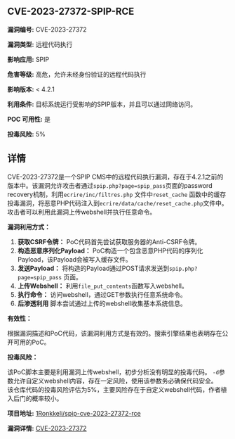 ## CVE-2023-27372-SPIP-RCE

**漏洞编号:** CVE-2023-27372

**漏洞类型:** 远程代码执行

**影响应用:** SPIP

**危害等级:** 高危，允许未经身份验证的远程代码执行

**影响版本:** < 4.2.1

**利用条件:** 目标系统运行受影响的SPIP版本，并且可以通过网络访问。

**POC 可用性:** 是

**投毒风险:** 5%

## 详情

CVE-2023-27372是一个SPIP CMS中的远程代码执行漏洞，存在于4.2.1之前的版本中。该漏洞允许攻击者通过`spip.php?page=spip_pass`页面的password recovery机制，利用`ecrire/inc/filtres.php` 文件中`reset_cache` 函数中的缓存投毒漏洞，将恶意PHP代码注入到`ecrire/data/cache/reset_cache.php`文件中。攻击者可以利用此漏洞上传webshell并执行任意命令。

**漏洞利用方式：**

1.  **获取CSRF令牌：** PoC代码首先尝试获取服务器的Anti-CSRF令牌。
2.  **构造恶意序列化Payload：**  PoC构造一个包含恶意PHP代码的序列化Payload，该Payload会被写入缓存文件。
3.  **发送Payload：** 将构造的Payload通过POST请求发送到`spip.php?page=spip_pass` 页面。
4.  **上传Webshell：**  利用`file_put_contents`函数写入webshell。
5.  **执行命令：** 访问webshell，通过GET参数执行任意系统命令。
6.  **后渗透利用** 脚本尝试通过上传的webshell收集基本系统信息。

**有效性：**

根据漏洞描述和PoC代码，该漏洞利用方式是有效的。搜索引擎结果也表明存在公开可用的PoC。

**投毒风险：**

该PoC脚本主要是利用漏洞上传webshell，初步分析没有明显的投毒代码。 `-d`参数允许自定义webshell内容，存在一定风险，使用该参数务必确保代码安全。  
该仓库代码的投毒风险评估为5%，主要风险存在于自定义webshell代码，作者植入后门的概率较小。

**项目地址:** [1Ronkkeli/spip-cve-2023-27372-rce](https://github.com/1Ronkkeli/spip-cve-2023-27372-rce)

**漏洞详情:** [CVE-2023-27372](https://nvd.nist.gov/vuln/detail/CVE-2023-27372)